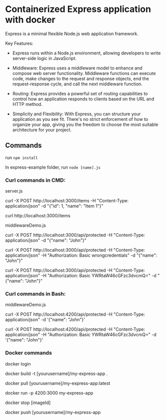 
# Containerized Express application with docker


Express is a minimal flexible Node.js web application framework.

Key Features:

- Express runs within a Node.js environment, allowing developers to write server-side logic in JavaScript.

- Middleware: Express uses a middleware model to enhance and compose web server functionality. Middleware functions can execute code, make changes to the request and response objects, end the request-response cycle, and call the next middleware function.

- Routing: Express provides a powerful set of routing capabilities to control how an application responds to clients based on the URL and HTTP method.

- Simplicity and Flexibility: With Express, you can structure your application as you see fit. There's no strict enforcement of how to organize your app, giving you the freedom to choose the most suitable architecture for your project.
## 
## Commands 
run `npm install`

In express-example folder, run `node [name].js` 

### Curl commands in CMD:

server.js 

curl -X POST http://localhost:3000/items -H "Content-Type: application/json" -d "{\"id\": 1, \"name\": \"Item 1\"}"

curl http://localhost:3000/items

middlewareDemo.js 

curl -X POST http://localhost:3000/api/protected -H "Content-Type: application/json" -d "{\"name\": \"John\"}"

curl -X POST http://localhost:3000/api/protected -H "Content-Type: application/json" -H "Authorization: Basic wrongcredentials" -d "{\"name\": \"John\"}"

curl -X POST http://localhost:3000/api/protected -H "Content-Type: application/json" -H "Authorization: Basic YWRtaW46cGFzc3dvcmQ=" -d "{\"name\": \"John\"}"

### Curl commands in Bash: 

middlewareDemo.js 

curl -X POST http://localhost:4200/api/protected -H "Content-Type: application/json" -d '{"name": "John"}'

curl -X POST http://localhost:4200/api/protected -H "Content-Type: application/json" -H "Authorization: Basic YWRtaW46cGFzc3dvcmQ=" -d '{"name": "John"}'

### Docker commands
docker login 

docker build -t [yourusername]/my-express-app .

docker pull [yourusername]/my-express-app:latest

docker run -p 4200:3000 my-express-app

docker stop [imageId] 

docker push [yourusername]/my-express-app 

